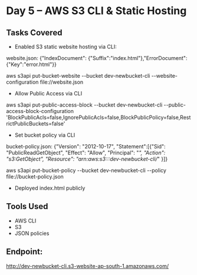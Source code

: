 # Day 5 – AWS S3 CLI & Static Hosting

## Tasks Covered

- Enabled S3 static website hosting via CLI: 


website.json: 
{"IndexDocument": {"Suffix":"index.html"},"ErrorDocument":{"Key":"error.html"}}


aws s3api put-bucket-website --bucket dev-newbucket-cli --website-configuration file://website.json


- Allow Public Access via CLI


aws s3api put-public-access-block --bucket dev-newbucket-cli --public-access-block-configuration 'BlockPublicAcls=false,IgnorePublicAcls=false,BlockPublicPolicy=false,RestrictPublicBuckets=false'

- Set bucket policy via CLI

bucket-policy.json:
{"Version": "2012-10-17", "Statement":[{"Sid": "PublicReadGetObject", "Effect": "Allow", "Principal": "*", "Action": "s3:GetObject", "Resource": "arn:aws:s3:::dev-newbucket-cli/*" }]}

aws s3api put-bucket-policy --bucket dev-newbucket-cli --policy file://bucket-policy.json


- Deployed index.html publicly


## Tools Used
- AWS CLI
- S3
- JSON policies

## Endpoint:
http://dev-newbucket-cli.s3-website-ap-south-1.amazonaws.com/
